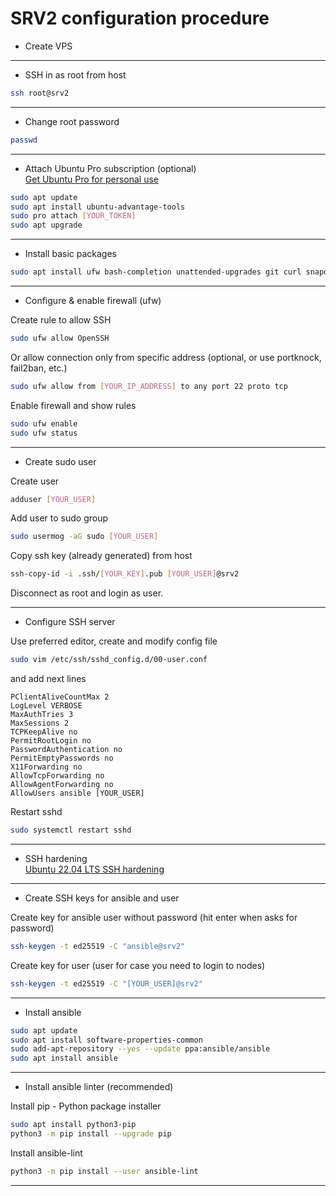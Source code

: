# SRV2 configuration procedure

- Create VPS

---

- SSH in as root from host

```bash
ssh root@srv2
```

---

- Change root password

```bash
passwd
```

---

- Attach Ubuntu Pro subscription (optional)  
[Get Ubuntu Pro for personal use](https://ubuntu.com/pro)

```bash
sudo apt update
sudo apt install ubuntu-advantage-tools
sudo pro attach [YOUR_TOKEN]
sudo apt upgrade
```

---

- Install basic packages

```bash
sudo apt install ufw bash-completion unattended-upgrades git curl snapd
```

---

- Configure & enable firewall (ufw)

Create rule to allow SSH

```bash
sudo ufw allow OpenSSH
```

Or allow connection only from specific address (optional, or use portknock, fail2ban, etc.)

```bash
sudo ufw allow from [YOUR_IP_ADDRESS] to any port 22 proto tcp
```

Enable firewall and show rules

```bash
sudo ufw enable
sudo ufw status
```

---

- Create sudo user

Create user

```bash
adduser [YOUR_USER]
```

Add user to sudo group

```bash
sudo usermog -aG sudo [YOUR_USER]
```

Copy ssh key (already generated) from host

```bash
ssh-copy-id -i .ssh/[YOUR_KEY].pub [YOUR_USER]@srv2
```

Disconnect as root and login as user.

---

- Configure SSH server

Use preferred editor, create and modify config file

```bash
sudo vim /etc/ssh/sshd_config.d/00-user.conf
```

and add next lines

```text
PClientAliveCountMax 2
LogLevel VERBOSE
MaxAuthTries 3
MaxSessions 2
TCPKeepAlive no
PermitRootLogin no
PasswordAuthentication no
PermitEmptyPasswords no
X11Forwarding no
AllowTcpForwarding no
AllowAgentForwarding no
AllowUsers ansible [YOUR_USER]
```

Restart sshd

```bash
sudo systemctl restart sshd
```

---

- SSH hardening  
[Ubuntu 22.04 LTS SSH hardening](https://www.sshaudit.com/hardening_guides.html#ubuntu_22_04_lts)

---

- Create SSH keys for ansible and user

Create key for ansible user without password (hit enter when asks for password)

```bash
ssh-keygen -t ed25519 -C "ansible@srv2"
```

Create key for user (user for case you need to login to nodes)

```bash
ssh-keygen -t ed25519 -C "[YOUR_USER]@srv2"
```

---

- Install ansible

```bash
sudo apt update
sudo apt install software-properties-common
sudo add-apt-repository --yes --update ppa:ansible/ansible
sudo apt install ansible
```

---

- Install ansible linter (recommended)

Install pip - Python package installer  

```bash
sudo apt install python3-pip
python3 -m pip install --upgrade pip
```

Install ansible-lint

```bash
python3 -m pip install --user ansible-lint
```

---
